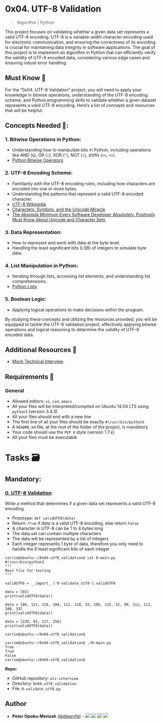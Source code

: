 0x04. UTF-8 Validation
======================

> Algorithm | Python

This project focuses on validating whether a given data set represents a valid UTF-8 encoding. UTF-8 is a variable-width character encoding used for electronic communication, and ensuring the correctness of its encoding is crucial for maintaining data integrity in software applications. The goal of this project is to implement an algorithm in Python that can efficiently verify the validity of UTF-8 encoded data, considering various edge cases and ensuring robust error handling.

Must Know 🤔️
------------

For the “0x04. UTF-8 Validation” project, you will need to apply your knowledge in bitwise operations, understanding of the UTF-8 encoding scheme, and Python programming skills to validate whether a given dataset represents a valid UTF-8 encoding. Here’s a list of concepts and resources that will be helpful:

Concepts Needed 📌:
--------------------

### 1. Bitwise Operations in Python:

* Understanding how to manipulate bits in Python, including operations like AND (`&`), OR (`|`), XOR (`^`), NOT (`~`), shifts (`<<`, `>>`).
* [Python Bitwise Operators](https://wiki.python.org/moin/BitwiseOperators)

### 2. UTF-8 Encoding Scheme:

* Familiarity with the UTF-8 encoding rules, including how characters are encoded into one or more bytes.
* Understanding the patterns that represent a valid UTF-8 encoded character.
* [UTF-8 Wikipedia](https://en.wikipedia.org/wiki/UTF-8)
* [Characters, Symbols, and the Unicode Miracle](https://www.youtube.com/watch?v=MijmeoH9LT4)
* [The Absolute Minimum Every Software Developer Absolutely, Positively Must Know About Unicode and Character Sets](https://www.joelonsoftware.com/2003/10/08/the-absolute-minimum-every-software-developer-absolutely-positively-must-know-about-unicode-and-character-sets-no-excuses/)

### 3. Data Representation:

* How to represent and work with data at the byte level.
* Handling the least significant bits (LSB) of integers to simulate byte data.

### 4. List Manipulation in Python:

* Iterating through lists, accessing list elements, and understanding list comprehensions.
* [Python Lists](https://docs.python.org/3/tutorial/datastructures.html#more-on-lists)

### 5. Boolean Logic:

* Applying logical operations to make decisions within the program.

By studying these concepts and utilizing the resources provided, you will be equipped to tackle the UTF-8 validation project, effectively applying bitwise operations and logical reasoning to determine the validity of UTF-8 encoded data.

Additional Resources 🔖️
------------------------

- [Mock Technical Interview](https://www.youtube.com/watch?feature=shared&v=V8DGdPkBBxg)

Requirements 📑️
----------------

### General

-   Allowed editors: `vi`, `vim`, `emacs`
-   All your files will be interpreted/compiled on Ubuntu 14.04 LTS using `python3` (version 3.4.3)
-   All your files should end with a new line
-   The first line of all your files should be exactly `#!/usr/bin/python3`
-   A `README.md` file, at the root of the folder of the project, is mandatory
-   Your code should use the `PEP 8` style (version 1.7.x)
-   All your files must be executable

Tasks :card_file_box:
=====================

Mandatory:
------------

### [0. UTF-8 Validation](0-validate_utf8.py)

Write a method that determines if a given data set represents a valid UTF-8 encoding.

-   Prototype: `def validUTF8(data)`
-   Return: `True` if data is a valid UTF-8 encoding, else return `False`
-   A character in UTF-8 can be 1 to 4 bytes long
-   The data set can contain multiple characters
-   The data will be represented by a list of integers
-   Each integer represents 1 byte of data, therefore you only need to handle the 8 least significant bits of each integer

```
carrie@ubuntu:~/0x04-utf8_validation$ cat 0-main.py
#!/usr/bin/python3
"""
Main file for testing
"""

validUTF8 = __import__('0-validate_utf8').validUTF8

data = [65]
print(validUTF8(data))

data = [80, 121, 116, 104, 111, 110, 32, 105, 115, 32, 99, 111, 111, 108, 33]
print(validUTF8(data))

data = [229, 65, 127, 256]
print(validUTF8(data))

carrie@ubuntu:~/0x04-utf8_validation$

```

```
carrie@ubuntu:~/0x04-utf8_validation$ ./0-main.py
True
True
False
carrie@ubuntu:~/0x04-utf8_validation$

```

**Repo:**

-   GitHub repository: `alx-interview`
-   Directory: `0x04-utf8_validation`
-   File: `0-validate_utf8.py`

## Author

- **Peter Opoku-Mensah** ([@deezyfg](https://github.com/deezyfg)) - 
  [<img src="https://img.shields.io/badge/Portfolio-20d6fe.svg?&style=plastic"/>](https://peter-opoku-mensah.netlify.app)
  [<img src="https://img.shields.io/badge/Twitter-1DA1F2.svg?&style=plastic&logo=twitter&logoColor=white"/>](https://twitter.com/coded_issue)
  [<img src="https://img.shields.io/badge/LinkedIn-0A66C2.svg?&style=plastic&logo=linkedin&logoColor=white"/>](https://www.linkedin.com/in/opokumensahpeter/)
  [<img src="https://img.shields.io/badge/GitHub-181717.svg?&style=plastic&logo=github&logoColor=white"/>](https://github.com/deezyfg)